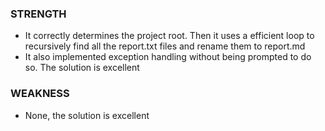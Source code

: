 ### STRENGTH

- It correctly determines the project root. Then it uses a efficient loop to recursively find all the report.txt files and rename them to report.md
- It also implemented exception handling without being prompted to do so. The solution is excellent

### WEAKNESS

- None, the solution is excellent
